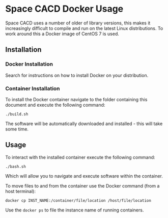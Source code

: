 # Space CACD Docker Usage

Space CACD uses a number of older of library versions, this makes it increasingly difficult to compile and run on the latest Linux distributions.  To work around this a Docker image of CentOS 7 is used.

## Installation

### Docker Installation

Search for instructions on how to install Docker on your distribution.

### Container Installation

To install the Docker container navigate to the folder containing this document and execute the following command:

    ./build.sh

The software will be automatically downloaded and installed - this will take some time.


## Usage

To interact with the installed container execute the following command:

    ./bash.sh

Which will allow you to navigate and execute software within the container.

To move files to and from the container use the Docker command (from a host terminal):

    docker cp INST_NAME:/container/file/location /host/file/location

Use the ``docker ps`` to file the instance name of running containers.

